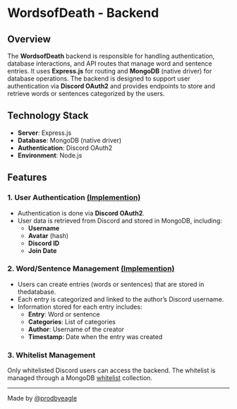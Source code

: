 # WordsofDeath - Backend

## Overview
The **WordsofDeath** backend is responsible for handling authentication, database interactions, and API routes that manage word and sentence entries. It uses **Express.js** for routing and **MongoDB** (native driver) for database operations. The backend is designed to support user authentication via **Discord OAuth2** and provides endpoints to store and retrieve words or sentences categorized by the users.

## Technology Stack
- **Server**: Express.js
- **Database**: MongoDB (native driver)
- **Authentication**: Discord OAuth2
- **Environment**: Node.js

## Features

### 1. **User Authentication** [(Implemention)](/src/controllers/authController.ts)
- Authentication is done via **Discord OAuth2**.
- User data is retrieved from Discord and stored in MongoDB, including:
  - **Username**
  - **Avatar** (hash)
  - **Discord ID**
  - **Join Date**

### 2. **Word/Sentence Management** [(Implemention)](/src/controllers/entryController.ts)
- Users can create entries (words or sentences) that are stored in thedatabase.
- Each entry is categorized and linked to the author’s Discord username.
- Information stored for each entry includes:
  - **Entry**: Word or sentence
  - **Categories**: List of categories
  - **Author**: Username of the creator
  - **Timestamp**: Date when the entry was created

### 3. **Whitelist Management**
Only whitelisted Discord users can access the backend. The whitelist is managed through a MongoDB [whitelist](/src/controllers/whitelistController.ts) collection. 

---

Made by [@prodbyeagle](https://prodbyeagle.vercel.app)